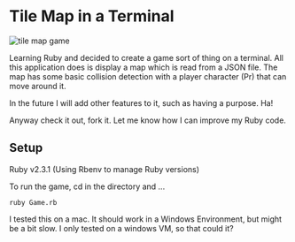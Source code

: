 # Tile Map in a Terminal

![tile map game](https://raw.githubusercontent.com/mishalzaman/terminal-rpg-ruby/master/rpg-tile.png)

Learning Ruby and decided to create a game sort of thing on a terminal. All this application does is display a
map which is read from a JSON file. The map has some basic collision detection with a player character (Pr) that
can move around it.

In the future I will add other features to it, such as having a purpose. Ha!

Anyway check it out, fork it. Let me know how I can improve my Ruby code.

## Setup

Ruby v2.3.1 (Using Rbenv to manage Ruby versions)

To run the game, cd in the directory and ...

    ruby Game.rb

I tested this on a mac. It should work in a Windows Environment, but might be a bit slow. I only tested on a windows VM, so that could it?
